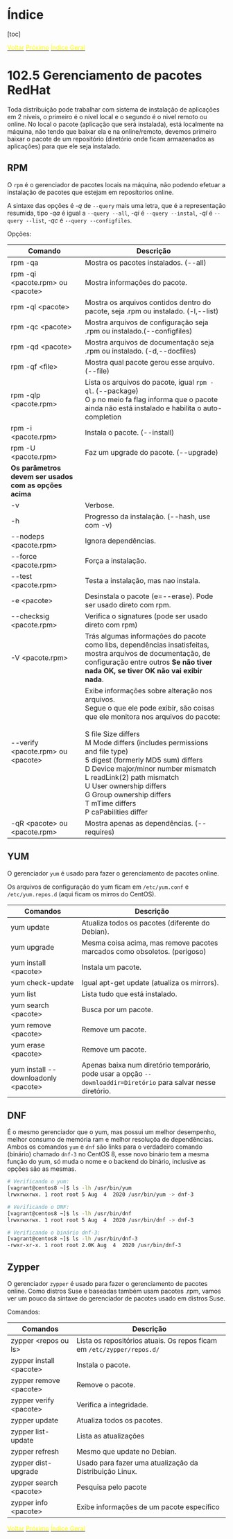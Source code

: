 # Índice

[toc]

[<span style="color:yellow">Voltar</span>](../102.4/1024.md)
[<span style="color:yellow">Próximo</span>](../102.6/1026.md) 
[<span style="color:yellow">Índice Geral</span>](../main.md)



# 102.5 Gerenciamento de pacotes RedHat

Toda distribuição pode trabalhar com sistema de instalação de aplicações em 2 níveis, o primeiro é o nível local e o segundo é o nivel remoto ou online. No local o pacote (aplicação que será instalada), está localmente na máquina, não tendo que baixar ela e na online/remoto, devemos primeiro baixar o pacote de um repositório (diretório onde ficam armazenados as aplicações) para que ele seja instalado.



## RPM

O `rpm` é o gerenciador de pacotes locais na máquina, não podendo efetuar a instalação de pacotes que estejam em reposítorios online.



A sintaxe das opções é *-q* de `--query` mais uma letra, que é a representação resumida, tipo *-qa* é igual a `--query --all`, *-qi* é `--query --instal`, *-ql* é `--query --list`, *-qc* é `--query --configfiles`.



Opções:

| Comando                                                | Descrição                                                    |
| ------------------------------------------------------ | ------------------------------------------------------------ |
| rpm -qa                                                | Mostra os pacotes instalados. (--all)                        |
| rpm -qi \<pacote.rpm\> ou \<pacote\>                   | Mostra informações do pacote.                                |
| rpm -ql \<pacote\>                                     | Mostra os arquivos contidos dentro do pacote, seja .rpm ou instalado. (-l,--list) |
| rpm -qc \<pacote\>                                     | Mostra arquivos de configuração seja .rpm ou instalado.(--configfiles) |
| rpm -qd \<pacote\>                                     | Mostra arquivos de documentação seja .rpm ou instalado. (-d,--docfiles) |
| rpm -qf \<file\>                                       | Mostra qual pacote gerou esse arquivo. (--file)              |
| rpm -qlp \<pacote.rpm\>                                | Lista os arquivos do pacote, igual `rpm -ql`. (--package)<br />O `p` no meio fa flag informa que o pacote ainda não está instalado e habilita o auto-completion |
| rpm -i \<pacote.rpm\>                                  | Instala o pacote. (--install)                                |
| rpm -U \<pacote.rpm\>                                  | Faz um upgrade do pacote. (--upgrade)                        |
| **Os parâmetros devem ser usados com as opções acima** |                                                              |
| -v                                                     | Verbose.                                                     |
| -h                                                     | Progresso da instalação. (--hash, use com -v)                |
| --nodeps \<pacote.rpm\>                                | Ignora dependências.                                         |
| --force \<pacote.rpm\>                                 | Força a instalação.                                          |
| --test \<pacote.rpm\>                                  | Testa a instalação, mas nao instala.                         |
| -e \<pacote\>                                          | Desinstala o pacote (e=--erase). Pode ser usado direto com rpm. |
| --checksig \<pacote.rpm\>                              | Verifica o signatures (pode ser usado direto com rpm)        |
| -V \<pacote.rpm\>                                      | Trás algumas informações do pacote como libs, dependências insatisfeitas, mostra arquivos de documentação, de configuração entre outros **Se não tiver nada OK, se tiver OK não vai exibir nada**. |
| --verify \<pacote.rpm\> ou \<pacote\>                  | Exibe informações sobre alteração nos arquivos.<br />Segue o que ele pode exibir, são coisas que ele monitora nos arquivos do pacote:<br /><br />S file Size differs<br/>M Mode differs (includes permissions and file type)<br/>5 digest (formerly MD5 sum) differs<br/>D Device major/minor number mismatch<br/>L readLink(2) path mismatch<br/>U User ownership differs<br/>G Group ownership differs<br/>T mTime differs<br/>P caPabilities differ |
| -qR \<pacote\> ou \<pacote.rpm\>                       | Mostra apenas as dependências. (--requires)                  |



## YUM

O gerenciador `yum` é usado para fazer o gerenciamento de pacotes online.

Os arquivos de configuração do yum ficam em `/etc/yum.conf` e `/etc/yum.repos.d` (aqui ficam os mirros do CentOS).

| Comandos                              | Descrição                                                    |
| ------------------------------------- | ------------------------------------------------------------ |
| yum update                            | Atualiza todos os pacotes (diferente do Debian).             |
| yum upgrade                           | Mesma coisa acima, mas remove pacotes marcados como obsoletos. (perigoso) |
| yum install \<pacote\>                | Instala um pacote.                                           |
| yum check-update                      | Igual apt-get update (atualiza os mirrors).                  |
| yum list                              | Lista tudo que está instalado.                               |
| yum search \<pacote\>                 | Busca por um pacote.                                         |
| yum remove \<pacote\>                 | Remove um pacote.                                            |
| yum erase \<pacote\>                  | Remove um pacote.                                            |
| yum install --downloadonly \<pacote\> | Apenas baixa num diretório temporário, pode usar a opção `--downloaddir=Diretório` para salvar nesse diretório. |



## DNF

É o mesmo gerenciador que o yum, mas possui um melhor desempenho, melhor consumo de memória ram e melhor resoluçõa de dependências. Ambos os comandos `yum` e `dnf` são links para o verdadeiro comando (binário) chamado `dnf-3` no CentOS 8, esse novo binário tem a mesma função do yum, só muda o nome e o backend do binário, inclusive as opções são as mesmas.

```bash
# Verificando o yum:
[vagrant@centos8 ~]$ ls -lh /usr/bin/yum
lrwxrwxrwx. 1 root root 5 Aug  4  2020 /usr/bin/yum -> dnf-3

# Verificando o DNF:
[vagrant@centos8 ~]$ ls -lh /usr/bin/dnf
lrwxrwxrwx. 1 root root 5 Aug  4  2020 /usr/bin/dnf -> dnf-3

# Verificando o binário dnf-3:
[vagrant@centos8 ~]$ ls -lh /usr/bin/dnf-3 
-rwxr-xr-x. 1 root root 2.0K Aug  4  2020 /usr/bin/dnf-3
```



## Zypper

O gerenciador `zypper` é usado para fazer o gerenciamento de pacotes online. Como distros Suse e baseadas também usam pacotes .rpm, vamos ver um pouco da sintaxe do gerenciador de pacotes usado em distros Suse.



Comandos:

| Comandos                  | Descrição                                                    |
| ------------------------- | ------------------------------------------------------------ |
| zypper \<repos ou ls\>    | Lista os repositórios atuais. Os repos ficam em `/etc/zypper/repos.d/` |
| zypper install \<pacote\> | Instala o pacote.                                            |
| zypper remove \<pacote>   | Remove o pacote.                                             |
| zypper verify \<pacote>   | Verifica a integridade.                                      |
| zypper update             | Atualiza todos os pacotes.                                   |
| zypper list-update        | Lista as atualizações                                        |
| zypper refresh            | Mesmo que update no Debian.                                  |
| zypper dist-upgrade       | Usado para fazer uma atualização da Distribuição Linux.      |
| zypper search \<pacote>   | Pesquisa pelo pacote                                         |
| zypper info \<pacote>     | Exibe informações de um pacote específico                    |





[<span style="color:yellow">Voltar</span>](../102.4/1024.md)
[<span style="color:yellow">Próximo</span>](../102.6/1026.md) 
[<span style="color:yellow">Índice Geral</span>](../main.md)